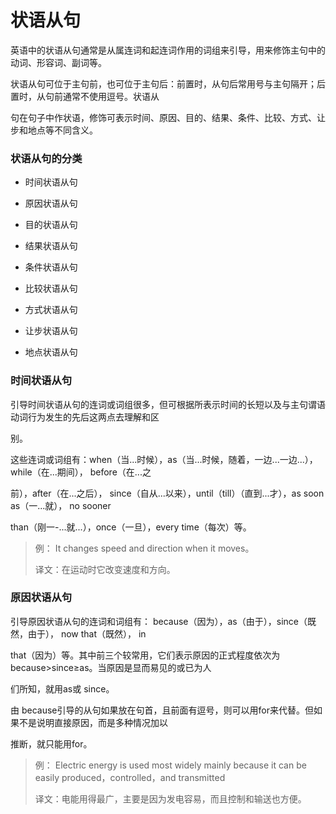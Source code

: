 # 状语从句

英语中的状语从句通常是从属连词和起连词作用的词组来引导，用来修饰主句中的动词、形容词、副词等。

状语从句可位于主句前，也可位于主句后：前置时，从句后常用号与主句隔开；后置时，从句前通常不使用逗号。状语从

句在句子中作状语，修饰可表示时间、原因、目的、结果、条件、比较、方式、让步和地点等不同含义。

### 状语从句的分类

- 时间状语从句

- 原因状语从句

- 目的状语从句

- 结果状语从句

- 条件状语从句

- 比较状语从句

- 方式状语从句

- 让步状语从句

- 地点状语从句

### 时间状语从句

引导时间状语从句的连词或词组很多，但可根据所表示时间的长短以及与主句谓语动词行为发生的先后这两点去理解和区

别。

这些连词或词组有：when（当...时候），as（当...时候，随着，一边...一边...）， while（在...期间）， before（在...之

前），after（在...之后）， since（自从...以来），until（till）（直到...才），as soon as（一...就）， no sooner 

than（刚一-...就...），once（一旦），every time（每次）等。

> 例： It changes speed and direction when it moves。
>
> 译文：在运动时它改变速度和方向。

### 原因状语从句

引导原因状语从句的连词和词组有： because（因为），as（由于），since（既然，由于）， now that（既然）， in 

that（因为）等。其中前三个较常用，它们表示原因的正式程度依次为 because>since≥as。当原因是显而易见的或已为人

们所知，就用as或 since。

由 because引导的从句如果放在句首，且前面有逗号，则可以用for来代替。但如果不是说明直接原因，而是多种情况加以

推断，就只能用for。

> 例： Electric energy is used most widely mainly because it can be easily produced，controlled，and transmitted
>
> 译文：电能用得最广，主要是因为发电容易，而且控制和输送也方便。